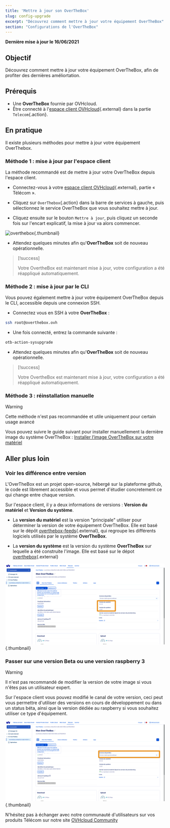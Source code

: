```yaml
---
title: 'Mettre à jour son OverTheBox'
slug: config-upgrade
excerpt: "Découvrez comment mettre à jour votre équipement OverTheBox"
section: "Configurations de l'OverTheBox"
---
```


**Dernière mise à jour le 16/06/2021**

## Objectif

Découvrez comment mettre à jour votre équipement OverTheBox, afin de profiter des dernières améliortation.

## Prérequis

- Une **OverTheBox** fournie par OVHcloud.
- Être connecté à l'[espace client OVHcloud](https://www.ovhtelecom.fr/manager/#/){.external} dans la partie `Telecom`{.action}.

## En pratique

Il existe plusieurs méthodes pour mettre à jour votre équipement OverThebox.

### Méthode 1 : mise à jour par l'espace client

La méthode recommandé est de mettre à jour votre OverTheBox depuis l'espace client.

- Connectez-vous à votre [espace client OVHcloud](https://www.ovhtelecom.fr/manager/#/){.external}, partie « Télécom ».

- Cliquez sur `OverThebox`{.action} dans la barre de services à gauche, puis sélectionnez le service OverTheBox que vous souhaitez mettre à jour.

- Cliquez ensuite sur le bouton `Mettre à jour`, puis cliquez un seconde fois sur l'encart explicatif, la mise à jour va alors commencer.

![overthebox](images/upgrade-method1.png){.thumbnail}

- Attendez quelques minutes afin qu'**OverTheBox** soit de nouveau opérationnelle.

> [!success]
>
> Votre  OvertheBox  est maintenant mise à jour, votre configuration a été réappliqué automatiquement.
>


### Méthode 2 : mise à jour par le CLI

Vous pouvez également mettre à jour votre équipement OverTheBox depuis le CLI, accessible depuis une connexion SSH.

- Connectez vous en SSH à votre **OverTheBox** :

```bash
ssh root@overthebox.ovh
```

- Une fois connecté, entrez la commande suivante :

```bash
otb-action-sysupgrade
```

- Attendez quelques minutes afin qu'**OverTheBox** soit de nouveau opérationnelle.

> [!success]
>
> Votre  OvertheBox  est maintenant mise à jour, votre configuration a été réappliqué automatiquement.
>

### Méthode 3 : réinstallation manuelle

> [!warning]
>
> Cette méthode n'est pas recommandée et utile uniquement pour certain usage avancé
>

Vous pouvez suivre le guide suivant pour installer manuellement la dernière image du système OverTheBox : [Installer l’image OverTheBox sur votre matériel](../installer-limage-overthebox-sur-votre-materiel/)

## Aller plus loin

### Voir les différence entre version

L'OverTheBox est un projet open-source, hébergé sur la plateforme github, le code est librement accessible et vous permet d'étudier concretement ce qui change entre chaque version.

Sur l'espace client, il y a deux informations de versions : **Version du matériel** et **Version du système**.

- La **version du matériel** est la version "principale" utiliser pour déterminer la version de votre équipement OverTheBox. Elle est basé sur le dépôt [overthebox-feeds](https://github.com/ovh/overthebox-feeds/tags){.external}, qui regroupe les différents logiciels utilisés par le système **OverTheBox**.

- La **version du système** est la version du système **OverTheBox** sur lequelle a été construite l'image. Elle est basé sur le dépot [overthebox](https://github.com/ovh/overthebox/tags){.external}

![overthebox](images/upgrade-more1.png){.thumbnail}

### Passer sur une version Beta ou une version raspberry 3

> [!warning]
>
> Il n'est pas recommandé de modifier la version de votre image si vous n'êtes pas un utilisateur expert.
>

Sur l'espace client vous pouvez modifié le canal de votre version, ceci peut vous permettre d'utiliser des versions en cours de développement ou dans un status béta, ainsi que la version dédiée au raspberry si vous souhaitez utiliser ce type d'équipement.

![overthebox](images/upgrade-more2.png){.thumbnail}

N'hésitez pas à échanger avec notre communauté d'utilisateurs sur vos produits Télécom sur notre site [OVHcloud Community](https://community.ovh.com/c/telecom)
